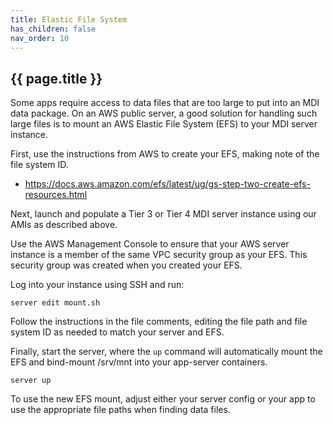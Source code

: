 ```yaml
---
title: Elastic File System
has_children: false
nav_order: 10
---
```


## {{ page.title }}

Some apps require access to data files that are too large to put into an MDI data package.
On an AWS public server, a good solution for handling such large files is to mount an AWS 
Elastic File System (EFS) to your MDI server instance.

First, use the instructions from AWS to create your EFS, making note of the file system ID.
- <https://docs.aws.amazon.com/efs/latest/ug/gs-step-two-create-efs-resources.html>

Next, launch and populate a Tier 3 or Tier 4 MDI server instance using our AMIs as described above.

Use the AWS Management Console to ensure that your AWS server instance is a member of the same
VPC security group as your EFS. This security group was created when you created your EFS.

Log into your instance using SSH and run:

```
server edit mount.sh
```

Follow the instructions in the file comments, editing the file path and file system ID
as needed to match your server and EFS. 

Finally, start the server, where the `up` command will automatically mount the EFS and 
bind-mount /srv/mnt into your app-server containers.

```
server up
```

To use the new EFS mount, adjust either your server config or your app to use the appropriate
file paths when finding data files.

